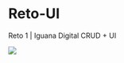# Reto-UI
Reto 1 | Iguana Digital CRUD + UI 

<img src="https://repository-images.githubusercontent.com/518692831/3902e3d7-5a28-49c1-9e22-e146b8c4edbc" />
